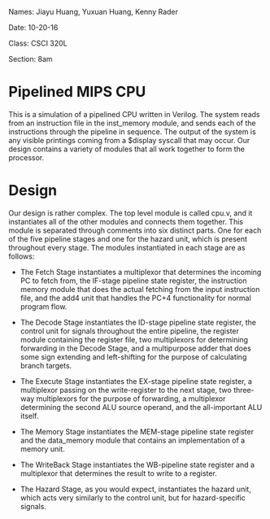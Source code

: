 Names: Jiayu Huang, Yuxuan Huang, Kenny Rader

Date: 10-20-16

Class: CSCI 320L

Section: 8am

# Pipelined MIPS CPU
This is a simulation of a pipelined CPU written in Verilog. The system reads from
an instruction file in the inst_memory module, and sends each of the instructions
through the pipeline in sequence. The output of the system is any visible printings
coming from a $display syscall that may occur. Our design contains a variety of
modules that all work together to form the processor.

# Design
Our design is rather complex. The top level module is called cpu.v, and it
instantiates all of the other modules and connects them together. This module is
separated through comments into six distinct parts. One for each of the five
pipeline stages and one for the hazard unit, which is present throughout every
stage. The modules instantiated in each stage are as follows:

* The Fetch Stage instantiates a multiplexor that determines the incoming PC to
fetch from, the IF-stage pipeline state register, the instruction memory module
that does the actual fetching from the input instruction file, and the add4 unit
that handles the PC+4 functionality for normal program flow.

* The Decode Stage instantiates the ID-stage pipeline state register, the control
unit for signals throughout the entire pipeline, the register module containing
the register file, two multiplexors for determining forwarding in the Decode Stage,
and a multipurpose adder that does some sign extending and left-shifting for the
purpose of calculating branch targets.

* The Execute Stage instantiates the EX-stage pipeline state register, a multiplexor
passing on the write-register to the next stage, two three-way multiplexors for
the purpose of forwarding, a multiplexor determining the second ALU source operand,
and the all-important ALU itself.

* The Memory Stage instantiates the MEM-stage pipeline state register and the
data_memory module that contains an implementation of a memory unit.

* The WriteBack Stage instantiates the WB-pipeline state register and a multiplexor
that determines the result to write to a register.

* The Hazard Stage, as you would expect, instantiates the hazard unit, which acts
very similarly to the control unit, but for hazard-specific signals.